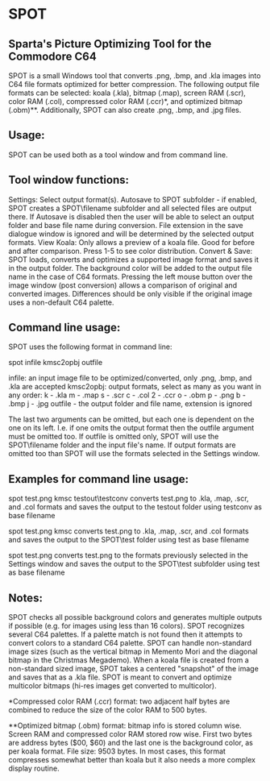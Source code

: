 # SPOT
Sparta's Picture Optimizing Tool for the Commodore C64
------------------------------------------------------

SPOT is a small Windows tool that converts .png, .bmp, and .kla images into C64 file formats optimized for better compression. The following output file formats can be selected: koala (.kla), bitmap (.map), screen RAM (.scr), color RAM (.col), compressed color RAM (.ccr)*, and optimized bitmap (.obm)**. Additionally, SPOT can also create .png, .bmp, and .jpg files.


Usage:
------
SPOT can be used both as a tool window and from command line.


Tool window functions:
----------------------
Settings: Select output format(s). Autosave to SPOT subfolder - if enabled, SPOT creates a SPOT\filename subfolder and all selected files are output there. If Autosave is disabled then the user will be able to select an output folder and base file name during conversion. File extension in the save dialogue window is ignored and will be determined by the selected output formats.
View Koala: Only allows a preview of a koala file. Good for before and after comparison. Press 1-5 to see color distribution.
Convert & Save: SPOT loads, converts and optimizes a supported image format and saves it in the output folder. The background color will be added to the output file name in the case of C64 formats. Pressing the left mouse button over the image window (post conversion) allows a comparison of original and converted images. Differences should be only visible if the original image uses a non-default C64 palette.


Command line usage:
-------------------
SPOT uses the following format in command line:

spot infile kmsc2opbj outfile

infile: an input image file to be optimized/converted, only .png, .bmp, and .kla are accepted
kmsc2opbj: output formats, select as many as you want in any order:
	k - .kla
	m - .map
	s - .scr
	c - .col
	2 - .ccr
	o - .obm
	p - .png
	b - .bmp
	j - .jpg
outfile - the output folder and file name, extension is ignored

The last two arguments can be omitted, but each one is dependent on the one on its left. I.e. if one omits the output format then the outfile argument must be omitted too. If outfile is omitted only, SPOT will use the SPOT\filename folder and the input file's name. If output formats are omitted too than SPOT will use the formats selected in the Settings window.


Examples for command line usage:
--------------------------------

spot test.png kmsc testout\testconv
converts test.png to .kla, .map, .scr, and .col formats and saves the output to the testout folder using testconv as base filename

spot test.png kmsc
converts test.png to .kla, .map, .scr, and .col formats and saves the output to the SPOT\test folder using test as base filename

spot test.png
converts test.png to the formats previously selected in the Settings window and saves the output to the SPOT\test subfolder using test as base filename


Notes:
------
SPOT checks all possible background colors and generates multiple outputs if possible (e.g. for images using less than 16 colors).
SPOT recognizes several C64 palettes. If a palette match is not found then it attempts to convert colors to a standard C64 palette.
SPOT can handle non-standard image sizes (such as the vertical bitmap in Memento Mori and the diagonal bitmap in the Christmas Megademo). When a koala file is created from a non-standard sized image, SPOT takes a centered "snapshot" of the image and saves that as a .kla file.
SPOT is meant to convert and optimize multicolor bitmaps (hi-res images get converted to multicolor).


*Compressed color RAM (.ccr) format: two adjacent half bytes are combined to reduce the size of the color RAM to 500 bytes.

**Optimized bitmap (.obm) format: bitmap info is stored column wise. Screen RAM and compressed color RAM stored row wise. First two bytes are address bytes ($00, $60) and the last one is the background color, as per koala format. File size: 9503 bytes. In most cases, this format compresses somewhat better than koala but it also needs a more complex display routine.
